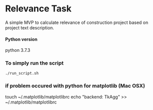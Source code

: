 # Relevance Task
A simple MVP to calculate relevance of construction project based on project text description.

#### Python version 
python 3.7.3

### To simply run the script

```
./run_script.sh
```


### if problem occured with python for matplotlib (Mac OSX)

touch ~/.matplotlib/matplotlibrc
echo "backend: TkAgg" >> ~/.matplotlib/matplotlibrc
